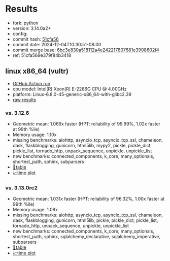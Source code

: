 # Results

- fork: python
- version: 3.14.0a2+
- config: 
- commit hash: [51cfa56](https://github.com/python/cpython/commit/51cfa56)
- commit date: 2024-12-04T10:30:51-08:00
- commit merge base: [6bc3e830a518112a4e242217807681e3908602f4](https://github.com/python/cpython/commit/6bc3e830a518112a4e242217807681e3908602f4)
- ref: 51cfa569e379f84b3418

## linux x86_64 (vultr)

- [GitHub Action run](https://github.com/facebookexperimental/free-threading-benchmarking/actions/runs/12173325879)
- cpu model: Intel(R) Xeon(R) E-2286G CPU @ 4.00GHz
- platform: Linux-6.8.0-45-generic-x86_64-with-glibc2.39
- [raw results](bm-20241204-vultr-x86_64-python-51cfa569e379f84b3418-3.14.0a2%2B-51cfa56.json)

### vs. 3.12.6

- Geometric mean: 1.069x faster (HPT: reliability of 99.99%, 1.02x faster at 99th %ile)
- Memory usage: 1.10x
- missing benchmarks: aiohttp, asyncio_tcp, asyncio_tcp_ssl, chameleon, dask, flaskblogging, gunicorn, html5lib, mypy2, pickle, pickle_dict, pickle_list, tornado_http, unpack_sequence, unpickle, unpickle_list
- new benchmarks: connected_components, k_core, many_optionals, shortest_path, sphinx, subparsers
- [📄table](bm-20241204-vultr-x86_64-python-51cfa569e379f84b3418-3.14.0a2%2B-51cfa56-vs-3.12.6.md)
- [📈time plot](bm-20241204-vultr-x86_64-python-51cfa569e379f84b3418-3.14.0a2%2B-51cfa56-vs-3.12.6.svg)

### vs. 3.13.0rc2

- Geometric mean: 1.031x faster (HPT: reliability of 96.32%, 1.00x faster at 99th %ile)
- Memory usage: 1.09x
- missing benchmarks: aiohttp, asyncio_tcp, asyncio_tcp_ssl, chameleon, dask, flaskblogging, gunicorn, html5lib, pickle, pickle_dict, pickle_list, tornado_http, unpack_sequence, unpickle, unpickle_list
- new benchmarks: connected_components, k_core, many_optionals, shortest_path, sphinx, sqlalchemy_declarative, sqlalchemy_imperative, subparsers
- [📄table](bm-20241204-vultr-x86_64-python-51cfa569e379f84b3418-3.14.0a2%2B-51cfa56-vs-3.13.0rc2.md)
- [📈time plot](bm-20241204-vultr-x86_64-python-51cfa569e379f84b3418-3.14.0a2%2B-51cfa56-vs-3.13.0rc2.svg)

